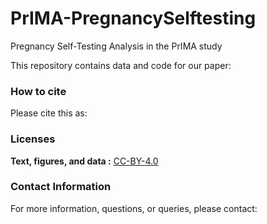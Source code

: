 <!-- README.md is generated from README.Rmd. Please edit that file -->

# PrIMA-PregnancySelftesting
Pregnancy Self-Testing Analysis in the PrIMA study

This repository contains data and code for our paper:

### How to cite
Please cite this as:


### Licenses
**Text, figures, and data :** 
[CC-BY-4.0](http://creativecommons.org/licenses/by/4.0/)

### Contact Information
For more information, questions, or queries, please contact: 
